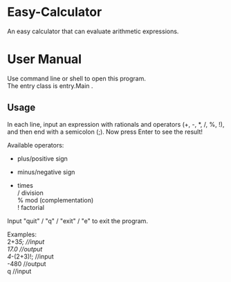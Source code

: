 # Easy-Calculator
An easy calculator that can evaluate arithmetic expressions.

User Manual
====
Use command line or shell to open this program.  
The entry class is entry.Main .  

Usage
----
In each line, input an expression with rationals and operators (+, -, *, /, %, !), and then end with a semicolon (;). Now press Enter to see the result!

Available operators:  
+ plus/positive sign  
- minus/negative sign  
* times  
/ division  
% mod (complementation)  
! factorial

Input "quit" / "q" / "exit" / "e" to exit the program.

Examples:  
	2+3*5; //input  
	17.0 //output  
	4*-(2+3)!; //input  
	-480 //output  
	q //input